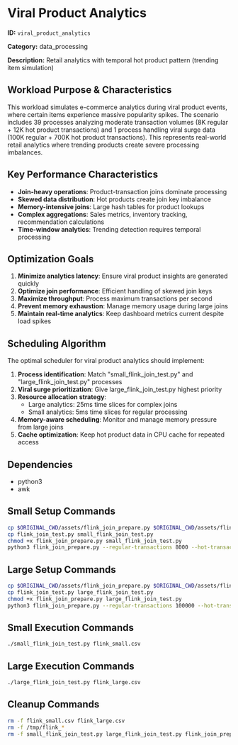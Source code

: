 # Viral Product Analytics

**ID:** `viral_product_analytics`

**Category:** data_processing

**Description:** Retail analytics with temporal hot product pattern (trending item simulation)

## Workload Purpose & Characteristics

This workload simulates e-commerce analytics during viral product events, where certain items experience massive popularity spikes. The scenario includes 39 processes analyzing moderate transaction volumes (8K regular + 12K hot product transactions) and 1 process handling viral surge data (100K regular + 700K hot product transactions). This represents real-world retail analytics where trending products create severe processing imbalances.

## Key Performance Characteristics

- **Join-heavy operations**: Product-transaction joins dominate processing
- **Skewed data distribution**: Hot products create join key imbalance
- **Memory-intensive joins**: Large hash tables for product lookups
- **Complex aggregations**: Sales metrics, inventory tracking, recommendation calculations
- **Time-window analytics**: Trending detection requires temporal processing

## Optimization Goals

1. **Minimize analytics latency**: Ensure viral product insights are generated quickly
2. **Optimize join performance**: Efficient handling of skewed join keys
3. **Maximize throughput**: Process maximum transactions per second
4. **Prevent memory exhaustion**: Manage memory usage during large joins
5. **Maintain real-time analytics**: Keep dashboard metrics current despite load spikes

## Scheduling Algorithm

The optimal scheduler for viral product analytics should implement:

1. **Process identification**: Match "small_flink_join_test.py" and "large_flink_join_test.py" processes
2. **Viral surge prioritization**: Give large_flink_join_test.py highest priority
3. **Resource allocation strategy**:
   - Large analytics: 25ms time slices for complex joins
   - Small analytics: 5ms time slices for regular processing
4. **Memory-aware scheduling**: Monitor and manage memory pressure from large joins
5. **Cache optimization**: Keep hot product data in CPU cache for repeated access

## Dependencies

- python3
- awk

## Small Setup Commands

```bash
cp $ORIGINAL_CWD/assets/flink_join_prepare.py $ORIGINAL_CWD/assets/flink_join_test.py .
cp flink_join_test.py small_flink_join_test.py
chmod +x flink_join_prepare.py small_flink_join_test.py
python3 flink_join_prepare.py --regular-transactions 8000 --hot-transactions 12000 --output flink_small.csv
```

## Large Setup Commands

```bash
cp $ORIGINAL_CWD/assets/flink_join_prepare.py $ORIGINAL_CWD/assets/flink_join_test.py .
cp flink_join_test.py large_flink_join_test.py
chmod +x flink_join_prepare.py large_flink_join_test.py
python3 flink_join_prepare.py --regular-transactions 100000 --hot-transactions 700000 --output flink_large.csv
```

## Small Execution Commands

```bash
./small_flink_join_test.py flink_small.csv
```

## Large Execution Commands

```bash
./large_flink_join_test.py flink_large.csv
```

## Cleanup Commands

```bash
rm -f flink_small.csv flink_large.csv
rm -f /tmp/flink_*
rm -f small_flink_join_test.py large_flink_join_test.py flink_join_prepare.py flink_join_test.py
```

